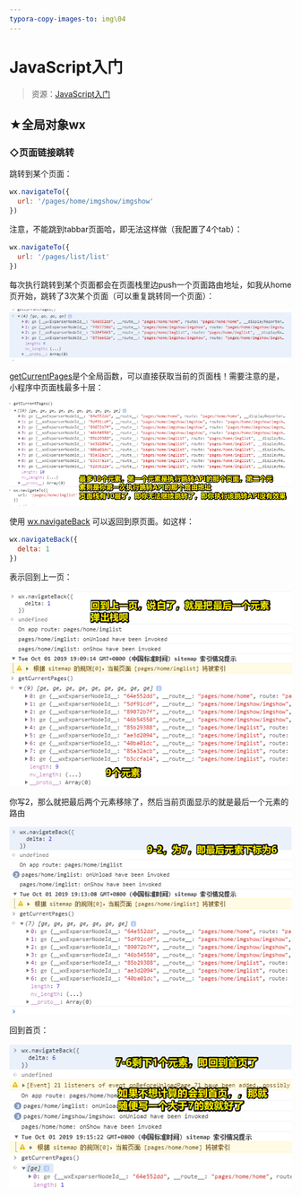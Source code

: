 ```yaml
---
typora-copy-images-to: img\04
---
```


# JavaScript入门

> 资源：[JavaScript入门](https://tencentcloudbase.github.io/handbook/tcb11.html)

## ★全局对象wx

### ◇**页面链接跳转**

跳转到某个页面：

```js
wx.navigateTo({
  url: '/pages/home/imgshow/imgshow'
})
```

注意，不能跳到tabbar页面哈，即无法这样做（我配置了4个tab）：

```js
wx.navigateTo({
  url: '/pages/list/list'
})
```

每次执行跳转到某个页面都会在页面栈里边push一个页面路由地址，如我从home页开始，跳转了3次某个页面（可以重复跳转同一个页面）：

![1569927662667](img/04/1569927662667.png)

[getCurrentPages](https://developers.weixin.qq.com/miniprogram/dev/reference/api/getCurrentPages.html)是个全局函数，可以直接获取当前的页面栈！需要注意的是，小程序中页面栈最多十层：

![1569928001665](img/04/1569928001665.png)

使用 [wx.navigateBack](https://developers.weixin.qq.com/miniprogram/dev/api/route/wx.navigateBack.html) 可以返回到原页面。如这样：

```js
wx.navigateBack({
  delta: 1
})
```

表示回到上一页：

![1569928228832](img/04/1569928228832.png)

你写2，那么就把最后两个元素移除了，然后当前页面显示的就是最后一个元素的路由

![1569928484814](img/04/1569928484814.png)

回到首页：

![1569928603090](img/04/1569928603090.png)

